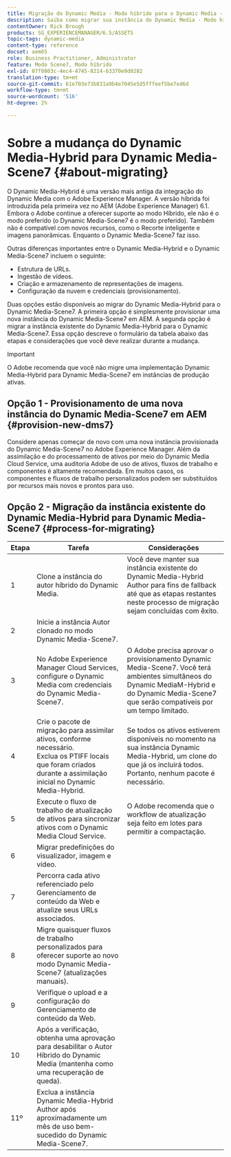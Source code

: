 ```yaml
---
title: Migração do Dynamic Media - Modo híbrido para o Dynamic Media - Modo S7
description: Saiba como migrar sua instância do Dynamic Media - Modo híbrido para o Dynamic Media - Modo S7
contentOwner: Rick Brough
products: SG_EXPERIENCEMANAGER/6.5/ASSETS
topic-tags: dynamic-media
content-type: reference
docset: aem65
role: Business Practitioner, Administrator
feature: Modo Scene7, Modo híbrido
exl-id: 07f0803c-4ec4-4745-8214-63370e9d0282
translation-type: tm+mt
source-git-commit: 61e703e73b831a9b4e7045e5d5fffeef5be7ed6d
workflow-type: tm+mt
source-wordcount: '516'
ht-degree: 2%

---
```


# Sobre a mudança do Dynamic Media-Hybrid para Dynamic Media-Scene7 {#about-migrating}

O Dynamic Media-Hybrid é uma versão mais antiga da integração do Dynamic Media com o Adobe Experience Manager. A versão híbrida foi introduzida pela primeira vez no AEM (Adobe Experience Manager) 6.1. Embora o Adobe continue a oferecer suporte ao modo Híbrido, ele não é o modo preferido (o Dynamic Media-Scene7 é o modo preferido). Também não é compatível com novos recursos, como o Recorte inteligente e imagens panorâmicas. Enquanto o Dynamic Media-Scene7 faz isso.

Outras diferenças importantes entre o Dynamic Media-Hybrid e o Dynamic Media-Scene7 incluem o seguinte:

* Estrutura de URLs.
* Ingestão de vídeos.
* Criação e armazenamento de representações de imagens.
* Configuração da nuvem e credenciais (provisionamento).

Duas opções estão disponíveis ao migrar do Dynamic Media-Hybrid para o Dynamic Media-Scene7. A primeira opção é simplesmente provisionar uma nova instância do Dynamic Media-Scene7 em AEM. A segunda opção é migrar a instância existente do Dynamic Media-Hybrid para o Dynamic Media-Scene7. Essa opção descreve o formulário da tabela abaixo das etapas e considerações que você deve realizar durante a mudança.

>[!IMPORTANT]
>
>O Adobe recomenda que você não migre uma implementação Dynamic Media-Hybrid para Dynamic Media-Scene7 em instâncias de produção ativas.

## Opção 1 - Provisionamento de uma nova instância do Dynamic Media-Scene7 em AEM {#provision-new-dms7}

Considere apenas começar de novo com uma nova instância provisionada do Dynamic Media-Scene7 no Adobe Experience Manager. Além da assimilação e do processamento de ativos por meio do Dynamic Media Cloud Service, uma auditoria Adobe de uso de ativos, fluxos de trabalho e componentes é altamente recomendada. Em muitos casos, os componentes e fluxos de trabalho personalizados podem ser substituídos por recursos mais novos e prontos para uso.

## Opção 2 - Migração da instância existente do Dynamic Media-Hybrid para Dynamic Media-Scene7 {#process-for-migrating}

| Etapa | Tarefa | Considerações |
|---|---|---|
| 1 | Clone a instância do autor híbrido do Dynamic Media. | Você deve manter sua instância existente do Dynamic Media-Hybrid Author para fins de fallback até que as etapas restantes neste processo de migração sejam concluídas com êxito. |
| 2 | Inicie a instância Autor clonado no modo Dynamic Media-Scene7. |  |
| 3 | No Adobe Experience Manager Cloud Services, configure o Dynamic Media com credenciais do Dynamic Media-Scene7. | O Adobe precisa aprovar o provisionamento Dynamic Media-Scene7. Você terá ambientes simultâneos do Dynamic MediaM-Hybrid e do Dynamic Media-Scene7 que serão compatíveis por um tempo limitado. |
| 4 | Crie o pacote de migração para assimilar ativos, conforme necessário.<br>Exclua os PTIFF locais que foram criados durante a assimilação inicial no Dynamic Media-Hybrid. | Se todos os ativos estiverem disponíveis no momento na sua instância Dynamic Media-Hybrid, um clone do que já os incluirá todos. Portanto, nenhum pacote é necessário. |
| 5 | Execute o fluxo de trabalho de atualização de ativos para sincronizar ativos com o Dynamic Media Cloud Service. | O Adobe recomenda que o workflow de atualização seja feito em lotes para permitir a compactação. |
| 6 | Migrar predefinições do visualizador, imagem e vídeo. |  |
| 7 | Percorra cada ativo referenciado pelo Gerenciamento de conteúdo da Web e atualize seus URLs associados. |  |
| 8 | Migre quaisquer fluxos de trabalho personalizados para oferecer suporte ao novo modo Dynamic Media-Scene7 (atualizações manuais). |  |
| 9 | Verifique o upload e a configuração do Gerenciamento de conteúdo da Web. |  |
| 10 | Após a verificação, obtenha uma aprovação para desabilitar o Autor Híbrido do Dynamic Media (mantenha como uma recuperação de queda). |  |
| 11º | Exclua a instância Dynamic Media-Hybrid Author após aproximadamente um mês de uso bem-sucedido do Dynamic Media-Scene7. |  |
